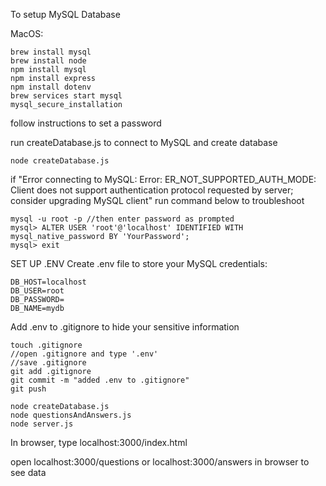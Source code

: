 To setup MySQL Database

MacOS:

```
brew install mysql
brew install node
npm install mysql
npm install express
npm install dotenv
brew services start mysql
mysql_secure_installation
```

follow instructions to set a password

run createDatabase.js to connect to MySQL and create database

```
node createDatabase.js
```

if "Error connecting to MySQL: Error: ER_NOT_SUPPORTED_AUTH_MODE: Client does not support authentication protocol requested by server; consider upgrading MySQL client" run command below to troubleshoot

```
mysql -u root -p //then enter password as prompted
mysql> ALTER USER 'root'@'localhost' IDENTIFIED WITH mysql_native_password BY 'YourPassword';
mysql> exit
```

SET UP .ENV
Create .env file to store your MySQL credentials:

```
DB_HOST=localhost
DB_USER=root
DB_PASSWORD=
DB_NAME=mydb
```

Add .env to .gitignore to hide your sensitive information

```
touch .gitignore
//open .gitignore and type '.env'
//save .gitignore
git add .gitignore
git commit -m "added .env to .gitignore"
git push

```

```
node createDatabase.js
node questionsAndAnswers.js
node server.js
```

In browser, type localhost:3000/index.html

open localhost:3000/questions or localhost:3000/answers in browser to see data
